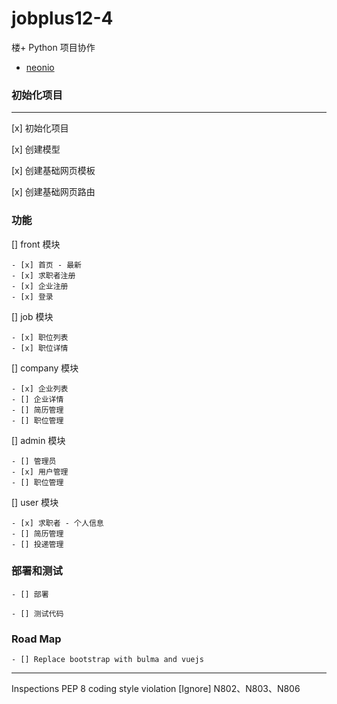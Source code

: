 # jobplus12-4
楼+ Python 项目协作

* [neonio](https://github.com/neonio)

### 初始化项目
---
[x] 初始化项目

[x] 创建模型

[x] 创建基础网页模板
    
[x] 创建基础网页路由
### 功能
[] front 模块

    - [x] 首页 - 最新
    - [x] 求职者注册
    - [x] 企业注册
    - [x] 登录

[] job 模块

    - [x] 职位列表
    - [x] 职位详情

[] company 模块

    - [x] 企业列表
    - [] 企业详情
    - [] 简历管理
    - [] 职位管理
    

[] admin 模块

    - [] 管理员
    - [x] 用户管理
    - [] 职位管理

[] user 模块

    - [x] 求职者 - 个人信息
    - [] 简历管理
    - [] 投递管理
    


### 部署和测试

    - [] 部署

    - [] 测试代码

### Road Map

    - [] Replace bootstrap with bulma and vuejs

---
Inspections
PEP 8 coding style violation
[Ignore] N802、N803、N806